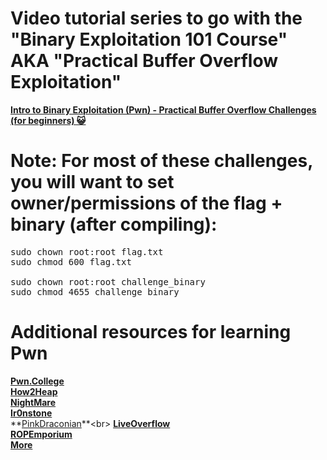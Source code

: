 # Video tutorial series to go with the "Binary Exploitation 101 Course" AKA "Practical Buffer Overflow Exploitation"
**[Intro to Binary Exploitation (Pwn) - Practical Buffer Overflow Challenges (for beginners) 😺](https://www.youtube.com/watch?v=wa3sMSdLyHw&list=PLHUKi1UlEgOIc07Rfk2Jgb5fZbxDPec94)**

# Note: For most of these challenges, you will want to set owner/permissions of the flag + binary (after compiling):

<pre>sudo chown root:root flag.txt
sudo chmod 600 flag.txt

sudo chown root:root challenge_binary
sudo chmod 4655 challenge_binary</pre>

# Additional resources for learning Pwn
**[Pwn.College](https://pwn.college)**<br>
**[How2Heap](https://github.com/shellphish/how2heap)**<br>
**[NightMare](https://guyinatuxedo.github.io)**<br>
**[Ir0nstone](https://ir0nstone.gitbook.io/notes/types/stack)**<br>
**[PinkDraconian](https://www.youtube.com/playlist?list=PLeSXUd883dhjmKkVXSRgI1nJEZUDzgLf\_)**<br>
**[LiveOverflow](https://www.youtube.com/playlist?list=PLhixgUqwRTjxglIswKp9mpkfPNfHkzyeN)**<br>
**[ROPEmporium](https://ropemporium.com)**<br>
**[More](https://github.com/Crypto-Cat/CTF#readme)**